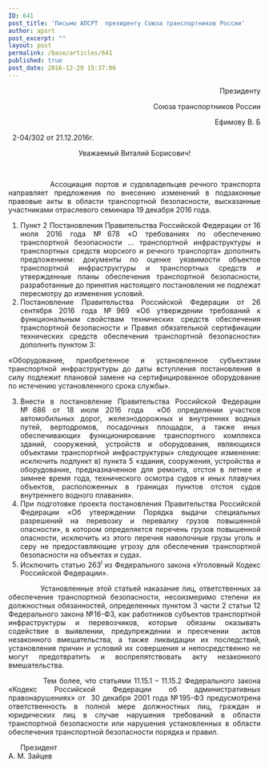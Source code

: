 ```yaml
---
ID: 641
post_title: 'Письмо АПСРТ  президенту Союза транспортников России'
author: apsrt
post_excerpt: ""
layout: post
permalink: /base/articles/641
published: true
post_date: 2016-12-29 15:37:06
---
```

<p style="text-align: right;">Президенту</p>
<p style="text-align: right;">Союза транспортников России</p>
<p style="text-align: right;">Ефимову В. Б</p>
&nbsp;
2-04/302 от 21.12.2016г.
&nbsp;
<p style="text-align: center;">Уважаемый Виталий Борисович!</p>
&nbsp;
<p style="text-align: justify;">            Ассоциация портов и судовладельцев речного транспорта направляет предложения по внесению изменений в подзаконные правовые акты в области транспортной безопасности, высказанные участниками отраслевого семинара 19 декабря 2016 года.</p>
<ol style="text-align: justify;">
 	<li>Пункт 2 Постановления Правительства Российской Федерации от 16 июля 2016 года №678 «О требованиях по обеспечению транспортной безопасности … транспортной инфраструктуры и транспортных средств морского и речного транспорта» дополнить предложением: документы по оценке уязвимости объектов транспортной инфраструктуры и транспортных средств и утвержденные планы обеспечения транспортной безопасности, разработанные до принятия настоящего постановления не подлежат пересмотру до изменения условий.</li>
 	<li>Постановление Правительства Российской Федерации от 26 сентября 2016 года №969 «Об утверждении требований к функциональным свойствам технических средств обеспечения транспортной безопасности и Правил обязательной сертификации технических средств обеспечения транспортной безопасности» дополнить пунктом 3:</li>
</ol>
<p style="text-align: justify;">«Оборудование, приобретенное и установленное субъектами транспортной инфраструктуры до даты вступления постановления в силу подлежит плановой замене на сертифицированное оборудование по истечению установленного срока службы».</p>
<ol style="text-align: justify;" start="3">
 	<li>Внести в постановление Правительства Российской Федерации №686 от 18 июля 2016 года  «Об определении участков автомобильных дорог, железнодорожных и внутренних водных путей, вертодромов, посадочных площадок, а также иных обеспечивающих функционирование транспортного комплекса зданий, сооружений, устройств и оборудования, являющихся объектами транспортной инфраструктуры» следующее изменение: исключить подпункт в) пункта 5 «здания, сооружения, устройства и оборудование, предназначенное для ремонта, отстоя в летнее и зимнее время года, технического осмотра судов и иных плавучих объектов, расположенных в границах пунктов отстоя судов внутреннего водного плавания».</li>
 	<li>При подготовке проекта постановления Правительства Российской Федерации «Об утверждении Порядка выдачи специальных разрешений на перевозку и перевалку грузов повышенной опасности», в котором определяется перечень грузов повышенной опасности, исключить из этого перечня наволочные грузы уголь и серу не предоставляющие угрозу для обеспечения транспортной безопасности на объектах и судах.</li>
 	<li>Исключить статью 263<sup>l</sup> из Федерального закона «Уголовный Кодекс Российской Федерации».</li>
</ol>
<p style="text-align: justify;">            Установленные этой статьей наказание лиц, ответственных за обеспечение транспортной безопасности, несоизмеримо степени их должностных обязанностей, определенных пунктом 3 части 2 статьи 12 Федерального закона №16-ФЗ, как работников субъектов транспортной инфраструктуры и перевозчиков, которые обязаны оказывать содействие в выявлении, предупреждении и пресечении  актов незаконного вмешательства, а также ликвидации их последствий, установления причин и условий их совершения и непосредственно не могут предотвратить и воспрепятствовать акту незаконного вмешательства.</p>
<p style="text-align: justify;">            Тем более, что статьями 11.15.1 – 11.15.2 Федерального закона «Кодекс Российской Федерации об административных правонарушениях» от  30 декабря 2001 года №195-ФЗ предусмотрена ответственность в полной мере должностных лиц, граждан и юридических лиц в случае нарушения требований в области транспортной безопасности или нарушения установленных в области обеспечения транспортной безопасности порядка и правил.</p>
<p style="text-align: justify;"></p>
&nbsp;
&nbsp;
&nbsp;
Президент                                                                                                      А. М. Зайцев